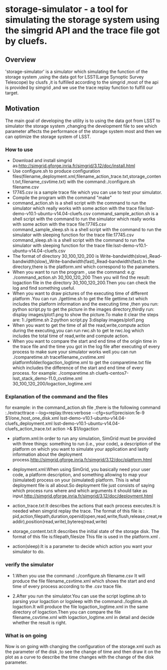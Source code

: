 # storage-simulator - a tool for simulating the storage system  using the simgrid API and the trace file  got by cluefs.

## Overview
'storage-simulator' is a simulator which simulating the function of the storage system ,using the data got for LSST(Large Synoptic Survey Telescope) by clusfs ,it is fulfilled according to the simgrid ,most of the api is provided by simgrid ,and we use the trace replay function to fulfill our target.

## Motivation
The main goal of developing the utility is to using the data got from LSST to simulator the storage system ,changing the development file to see which parameter affects the  performance of the storage system most and then we can optimize the storage system of LSST.

### How to use
*  Download and install simgrid as:http://simgrid.gforge.inria.fr/simgrid/3.12/doc/install.html
*  Use configure.sh to produce configuration files(filename_deployment.xml,filename_action_trace.txt,storage_content.txt,filename_csvtime.txt) with the command:./configure.sh filename.csv
*  17745.csv is a sample trace file which you can use to test your simulator.
*  Compile the program with the command "make"
*  command_action.sh is a shell script with the command to run the simulator which really works with some action with the trace file:lsst-demo-v10.1-ubuntu-v14.04-cluefs.csv 
   command_sample_action.sh is a shell script with the command to run the simulator which really works with some action with the trace file:17745.csv 
   command_sample_sleep.sh is a shell script with the command to run the simulator with sleeping function for the trace file:17745.csv 
   command_sleep.sh is a shell script with the command to run the simulator with sleeping function for the trace file:lsst-demo-v10.1-ubuntu-v14.04-cluefs.csv
* The format of directory 30_100_120_200 is Write-bandwidth(slow)_Read-bandwidth(slow)_Write-bandwidth(fast)_Read-bandwidth(fast).In the directory,there  is the platform.xml which correspond to the parameters.
* When you want to run the program , use the command:
 e.g: ./command_action.sh 30_100_120_200
Then you will find the result: logaction file in the directory 30_100_120_200.Then you can check the log and find something useful.
* When you want to draw pictures of the executing time of different platform .You can run ./gettime.sh to get the file gettime.txt which includes the platform information and the executing time ,then you run: python script.py to get the picture in the images directory,thirdly run: display images/plot1.png to show the picture.To make it clear the steps are:
   1:./gettime.sh
   2:python script.py
   3:display images/plot1.png
* When you want to get the time of all the read,write,compute action during the executing,you can run rwc.sh to get te rwc.log which includes the total time of read,write and compute action.
* When you want to compare the start and end time of the origin time in the trace file and the time you got in the log file after executing of every process to make sure your simulator works well.you can run ./comparetime.sh tracefilename_cvstime.xml platformfolder/logaction_logtime.xml to get the comparetime.txt file which includes the difference of the start and end time of every process.
  for example: ./comparetime.sh cluefs-centos7-lsst_stack_demo-11.0_cvstime.xml 30_100_120_200/logaction_logtime.xml 

### Explanation of the command and the files
for example: in the command_action.sh file ,there is the following command
:./extracttrace --log=replay.thres:verbose --cfg=surf/precision:1e-9 $1/one_host_one_disk.xml lsst-demo-v10.1-ubuntu-v14.04-cluefs_deployment.xml lsst-demo-v10.1-ubuntu-v14.04-cluefs_action_trace.txt action >& $1/logaction

 * platform.xml:In order to run any simulation, SimGrid must be provided with three things: something to run (i.e., your code), a description of the platform on which you want to simulate your application and lastly information about the deployment process.http://simgrid.gforge.inria.fr/simgrid/3.12/doc/platform.html
 
 * deployment.xml:When using SimGrid, you basically need your user code, a platform description, and something allowing to map your (simulated) process on your (simulated) platform. This is what deployment file is all about.So deployment file just consists of saying which process runs where and which arguments it should take as input.http://simgrid.gforge.inria.fr/simgrid/3.12/doc/deployment.html
 
 * action_trace.txt:It describes the actions that each process executes.It is needed when simgrid replay the trace.
    The format of this file is :
    pid,action,filepath,duration,openid(open,read,write,flush,release,creat,readdir),position(read,write),bytereq(read,write)
     
 * storage_content.txt:It describes the initial state of the storage disk.
    The format of this file is:filepath,filesize
    This file is used in the platform.xml .

 * action(sleep):It is a parameter to decide which action you want your simulator to do.

### verify the simulator
* 1.When you use the command :./configure.sh filename.csv
   It will produce the file filename_csvtime.xml which shows the start and end time of every process according to the .csv trace file.

* 2.After you run the simulator.You can use the script logtime.sh to parsing your logaction or logsleep with the command:./logtime.sh logaction.It will produce the file logaction_logtime.xml in the same directory of logaction.Then you can compare the file filename_csvtime.xml with logaction_logtime.xml in detail and decide whether the result is right.

### What is on going 
Now is on going with changing the configuration of the storage.xml such as the parameter of the disk ,to see the change of time and then draw it on the plot as a curve to describe the time changes with the change of the disk parameter.




